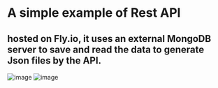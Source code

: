 # A simple example of Rest API
## hosted on Fly.io, it uses an external MongoDB server to save and read the data to generate Json files by the API.

![image](https://github.com/MarceloSLeal/linguagens-api/assets/31463281/fa43f6f2-1221-4d83-91a7-26a0732eb7de)
![image](https://github.com/MarceloSLeal/linguagens-api/assets/31463281/5725fc4b-7b34-4117-ba67-90df9f65a1bc)
